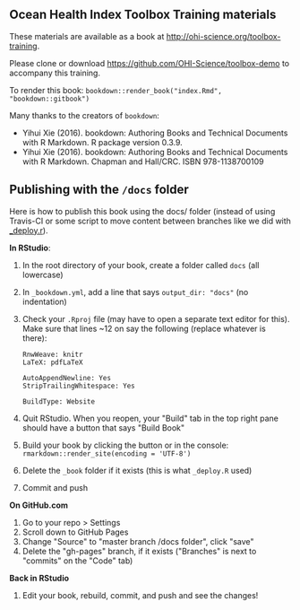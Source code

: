 ## Ocean Health Index Toolbox Training materials

These materials are available as a book at http://ohi-science.org/toolbox-training. 

Please clone or download https://github.com/OHI-Science/toolbox-demo to accompany this training.

To render this book: `bookdown::render_book("index.Rmd", "bookdown::gitbook")`

Many thanks to the creators of `bookdown`: 

- Yihui Xie (2016). bookdown: Authoring Books and Technical Documents with R Markdown. R package version 0.3.9.
- Yihui Xie (2016). bookdown: Authoring Books and Technical Documents with R Markdown. Chapman and Hall/CRC. ISBN 978-1138700109

## Publishing with the `/docs` folder

Here is how to publish this book using the docs/ folder (instead of using Travis-CI or some script to move content between branches like we did with [_deploy.r](https://github.com/OHI-Science/toolbox-training/blob/f4f017ff8d2099aa9f0dda03223b945477a778bd/_deploy.r)).  

**In RStudio**:  

1. In the root directory of your book, create a folder called `docs` (all lowercase)
1. In `_bookdown.yml`, add a line that says `output_dir: "docs"` (no indentation)
1. Check your `.Rproj` file (may have to open a separate text editor for this). Make sure that lines ~12 on say the following (replace whatever is there): 

    ```
    RnwWeave: knitr
    LaTeX: pdfLaTeX

    AutoAppendNewline: Yes
    StripTrailingWhitespace: Yes

    BuildType: Website
    ```
1. Quit RStudio. When you reopen, your "Build" tab in the top right pane should have a button that says "Build Book"
1. Build your book by clicking the button or in the console: `rmarkdown::render_site(encoding = 'UTF-8')`
1. Delete the `_book` folder if it exists (this is what `_deploy.R` used)
1. Commit and push

**On GitHub.com**

1. Go to your repo > Settings
1. Scroll down to GitHub Pages
1. Change "Source" to "master branch /docs folder", click "save"
1. Delete the "gh-pages" branch, if it exists ("Branches" is next to "commits" on the "Code" tab)

**Back in RStudio**
1. Edit your book, rebuild, commit, and push and see the changes!


